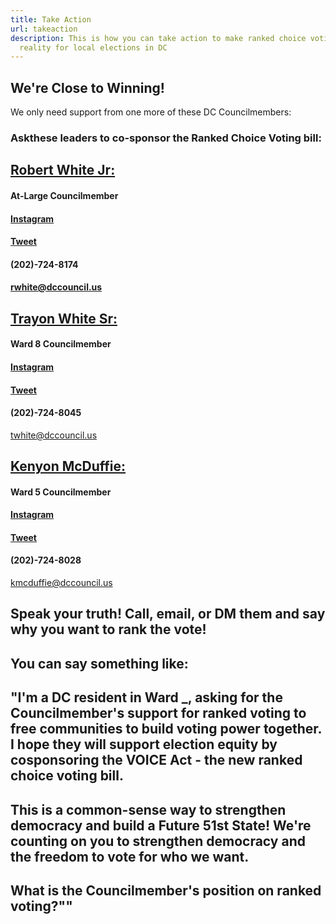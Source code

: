 ```yaml
---
title: Take Action
url: takeaction
description: This is how you can take action to make ranked choice voting a
  reality for local elections in DC
---
```

## We're Close to Winning!

We only need support from one more of these DC Councilmembers:

### Ask​ these leaders to co-sponsor the Ranked Choice Voting bill:

## [Robert White Jr: ](https://dccouncil.us/council/councilmember-robert-c-white-jr/)

#### At-Large Councilmember

#### [Instagram](https://www.instagram.com/robertwhite_dc)

#### [Tweet](https://twitter.com/RobertWhite_DC)

#### (202)-724-8174

#### [rwhite@dccouncil.us](mailto:rwhite@dccouncil.us)



## [Trayon White Sr: ](https://dccouncil.us/council/councilmember-trayon-white-sr/)

#### Ward 8 Councilmember

#### [Instagram](https://www.instagram.com/trayonwhite)

#### [Tweet](https://twitter.com/trayonwhite)

#### (202)-724-8045

[twhite@dccouncil.us](mailto:twhite@dccouncil.us)



## [Kenyon McDuffie: ](https://dccouncil.us/council/kenyan-mcduffie/)

#### Ward 5 Councilmember

#### [Instagram](https://www.instagram.com/cm_mcduffie/)

#### [Tweet](https://twitter.com/CM_McDuffie)

#### (202)-724-8028

[kmcduffie@dccouncil.us](mailto:kmcduffie@dccouncil.us)



## Speak your truth! Call, email, or DM them and say why you want to rank the vote!

## You can say something like:

## "I'm a DC resident in Ward _, asking for the Councilmember's support for ranked voting to free communities to build voting power together. I hope they will support election equity by cosponsoring the VOICE Act - the new ranked choice voting bill.

## This is a common-sense way to strengthen democracy and build a Future 51st State! We're counting on you to strengthen democracy and the freedom to vote for who we want.

## What is the Councilmember's position on ranked voting?""